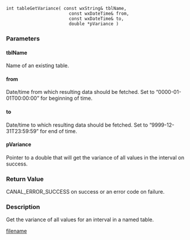 



```clike
int tableGetVariance( const wxString& tblName, 
                        const wxDateTime& from, 
                        const wxDateTime& to,
                        double *pVariance )
```

### Parameters

#### tblName
Name of an existing table.

#### from
Date/time from which resulting data should be fetched. Set to “0000-01-01T00:00:00” for beginning of time.

#### to
Date/time to which resulting data should be fetched. Set to “9999-12-31T23:59:59” for end of time.

#### pVariance
Pointer to a double that will get the variance of all values in the interval on success.

### Return Value
CANAL_ERROR_SUCCESS on success or an error code on failure. 

### Description
Get the variance of all values for an interval in a named table. 



[filename](./bottom_copyright.md ':include')